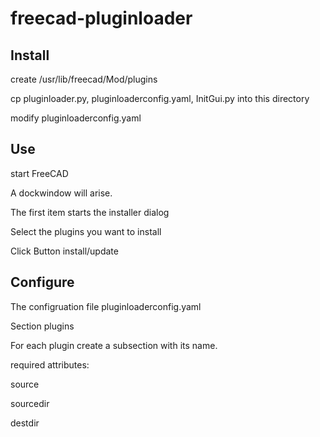 # freecad-pluginloader



Install
-------

create /usr/lib/freecad/Mod/plugins

cp pluginloader.py, pluginloaderconfig.yaml, InitGui.py  into this directory

modify pluginloaderconfig.yaml


Use
---

start FreeCAD

A dockwindow will arise.

The first item starts the installer dialog
 
Select the plugins you want to install

Click Button install/update

Configure
---------

The configruation file pluginloaderconfig.yaml

Section plugins

For each plugin create a subsection with its name.

required attributes:

  source

  sourcedir

  destdir






